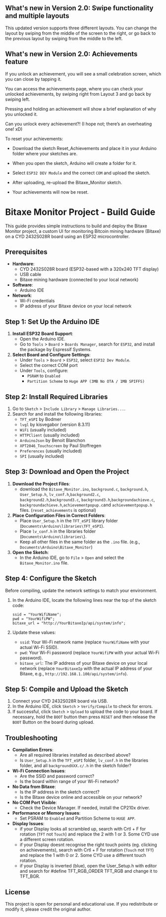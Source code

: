 ## What's new in Version 2.0: Swipe functionality and multiple layouts

This updated version supports three different layouts. 
You can change the layout by swiping from the middle of the screen to the right, or go back to the previous layout by swiping from the middle to the left.

## What's new in Version 2.0: Achievements feature

If you unlock an achievement, you will see a small celebration screen, which you can close by tapping it.

You can access the achievements page, where you can check your unlocked achievements, by swiping right from Layout 3 and go back by swiping left.

Pressing and holding an achievement will show a brief explanation of why you unlocked it.

Can you unlock every achievement?! (I hope not; there’s an overheating one! xD)

To reset your achievements:

- Download the sketch Reset_Achievements and place it in your Arduino folder where your sketches are.

- When you open the sketch, Arduino will create a folder for it.

- Select `ESP32 DEV Module` and the correct `COM` and upload the sketch.

- After uploading, re-upload the Bitaxe_Monitor sketch.

- Your achievements will now be reset.



# Bitaxe Monitor Project - Build Guide

This guide provides simple instructions to build and deploy the Bitaxe Monitor project, a custom UI for monitoring Bitcoin mining hardware (Bitaxe) on a CYD 2432S028R board using an ESP32 microcontroller.

## Prerequisites

- **Hardware**:
  - CYD 2432S028R board (ESP32-based with a 320x240 TFT display)
  - USB cable
  - Bitaxe mining hardware (connected to your local network)
- **Software**:
  - Arduino IDE
- **Network**:
  - Wi-Fi credentials
  - IP address of your Bitaxe device on your local network

## Step 1: Set Up the Arduino IDE

1. **Install ESP32 Board Support**:
   - Open the Arduino IDE.
   - Go to `Tools` > `Board` > `Boards Manager`, search for `ESP32`, and install the package by Espressif Systems.
2. **Select Board and Configure Settings**:
   - Under `Tools` > `Board` > `ESP32`, select `ESP32 Dev Module`.
   - Select the correct COM port
   - Under `Tools`, configure:
     - `PSRAM` to `Enabled`
     - `Partition Scheme` to `Huge APP (3MB No OTA / 1MB SPIFFS) `

## Step 2: Install Required Libraries

1. Go to `Sketch` > `Include Library` > `Manage Libraries...`.
2. Search for and install the following libraries:
   - `TFT_eSPI` by Bodmer
   - `lvgl` by kisvegabor (version 8.3.11)
   - `WiFi` (usually included)
   - `HTTPClient` (usually included)
   - `ArduinoJson` by Benoit Blanchon
   - `XPT2046_Touchscreen` by Paul Stoffregen
   - `Preferences` (usually included)
   - `SPI` (usually included)

## Step 3: Download and Open the Project

1. **Download the Project Files**:
   - download the `Bitaxe_Monitor.ino`, `background.c`, `background.h`, `User_Setup.h`, `lv_conf.h`,`background2.c`, `background2.h`,`background3.c`, `background3.h`,`backgroundachieve.c`, `backgroundachieve.h`,`achievementpopup.c`and `achievementpopup.h` files. (`reset_achievements` is optional)
2. **Place Configuration Files in Correct Folders**:
   - Place `User_Setup.h` in the `TFT_eSPI` library folder (`Documents\Arduino\libraries\TFT_eSPI`).
   - Place `lv_conf.h` in the libraries folder (`Documents\Arduino\libraries\`).
   - Keep all other files in the same folder as the `.ino` file. (e.g., `Documents\Arduino\Bitaxe_Monitor`)
3. **Open the Sketch**:
   - In the Arduino IDE, go to `File` > `Open` and select the `Bitaxe_Monitor.ino` file.

## Step 4: Configure the Sketch

Before compiling, update the network settings to match your environment.

1. In the Arduino IDE, locate the following lines near the top of the sketch code:

    ```
    ssid = "YourWifiName";
    pwd = "YourWifiPW";
    bitaxe_url = "http://YourBitaxeIp/api/system/info";
    ```

2. Update these values:
    - `ssid`: Your Wi-Fi network name (replace `YourWifiName` with your actual Wi-Fi SSID).
    - `pwd`: Your Wi-Fi password (replace `YourWifiPW` with your actual Wi-Fi password).
    - `bitaxe_url`: The IP address of your Bitaxe device on your local network (replace `YourBitaxeIp` with the actual IP address of your Bitaxe, e.g., `http://192.168.1.100/api/system/info`).

## Step 5: Compile and Upload the Sketch

1. Connect your CYD 2432S028R board via USB.
2. In the Arduino IDE, click `Sketch` > `Verify/Compile` to check for errors.
3. If successful, click `Sketch` > `Upload` to upload the code to your board. If necessary, hold the `BOOT` button then press `RESET` and then release the `BOOT` Button on the board during upload.


## Troubleshooting

- **Compilation Errors**:
  - Are all required libraries installed as described above?
  - Is `User_Setup.h` in the `TFT_eSPI` folder, `lv_conf.h` in the libraries folder, and all `backgroundXXX.c/.h` in the sketch folder?
- **Wi-Fi Connection Issues**:
  - Are the SSID and password correct?
  - Is the board within range of your Wi-Fi network?
- **No Data from Bitaxe**:
  - Is the IP address in the sketch correct?
  - Is the Bitaxe device online and accessible on your network?
- **No COM Port Visible**:
  - Check the Device Manager. If needed, install the CP210x driver.
- **Performance or Memory Issues**:
  - Set PSRAM to `Enabled` and Partition Scheme to `HUGE APP`.
- **Display Issues**:
  - if your Display looks all scrambled up, search with Crtl + F for rotation (`TFT` not `Touch`) and replace the 2 with 1 or 3. Some CYD use a different screen rotation.
  - if your Display doesnt recognise the right touch points (eg. clicking on achievements), search with Crtl + F for rotation (`Touch` not `TFT`) and replace the 1 with 0 or 2. Some CYD use a different touch rotation.
  - if your Display is inverted (blue), open the User_Setup.h with editor and search for #define TFT_RGB_ORDER TFT_RGB and change it to TFT_BGR.

## License

This project is open for personal and educational use. If you redistribute or modify it, please credit the original author.

